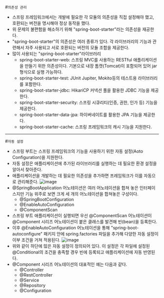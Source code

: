 #```의존성 관리```
- 스프링 프레임워크에서는 개발에 필요한 각 모듈의 의존성을 직접 설정해야 했고, 호환되는 버전을 명시해야 정상 동작을 했다.
- 위 문제의 불편함을 해소하기 위해 "spring-boot-starter"라는 의존성을 재공한다.
- "spring-boot-starter"의 의존성은 여러 종류가 있다. 각 라이브러리의 기능과 관련해서 자주 사용되고 서로 호환되는 버전의 모듈 조합을 제공한다.
- 많이 사용되는 "spring-boot-starter"라이브러리
  - spring-boot-starter-web: 스프링 MVC를 사용하는 RESTful 애플리케이션을 만들기 위한 의존성이다. 기본으로 내장 톰캣(Tomcat)이 포함되어 있어 jar 형식으로 실행 가능하다.
  - spring-boot-starter-test: JUnit Jupiter, Mokito등의 테스트용 라이브러리를 포함한다.
  - spring-boot-starter-jdbc: HikariCP 커넥션 풀을 활용한 JDBC 기능을 제공한다.
  - spring-boot-starter-security: 스프링 시큐리티(인증, 권한, 인가 등) 기능을 제공한다.
  - spring-boot-starter-data-jpa: 하이버네이트를 활용한 JPA 기능을 제공한다.
  - spring-boot-starter-cache: 스프링 프레임워크의 캐시 기능을 지원한다.
---
#```자동 설정```
- 스프링 부트는 스프링 프레임워크의 기능을 사용하기 위한 자동 설정(Aoto Configuration)을 지원한다.
- 자동 설정은 애플리케이션에 추가된 라이브러리를 실행하는 데 필요한 환경 설정을 알아서 찾아준다.
- 애플리케이션을 개발하는 데 필요한 의존성을 추가하면 프레임워크가 이를 자동으로 관리해준다.
![image](https://github.com/user-attachments/assets/766e1dc1-c359-4d52-a000-29f484304ab0)
- @SpringBootApplication 어노테이션은 여러 어노테이션을 합쳐 놓은 인터페이스지만 기능 위주로 보면 크게 세 개의 어노테이션을 합쳐놓은 구성이다.
  - @SpringBootConfiguration
  - @EnableAutoConfiguration
  - @ComponentScan
- 스프링 부트 애플리케이션이 실행되면 우선 @ComponentScan 어노테이션이 @Component 시리즈 어노테이션이 붙은 클래스를 발견해 빈(bean)을 등록한다.
- 이후  @EnableAutoConfiguration 어노테이션을 통해 "spring-boot-autoconfigure" 패키지 안에 spring.factories 파일을 추가해 다양한 자동 설정이 이부 조건을 거쳐 적용된다.
![image](https://github.com/user-attachments/assets/348a4088-3454-4af7-aa35-03f41a521cec)
- 위와 같이 하단에 많은 자동 설정이 정의되어 있다. 이 설정은 각 파일에 설정된 @Conditional의 조건을 충족할 경우 빈에 등록되고 애플리케이션에 자동 반영된다.
- @Component 시리즈 어노테이션의 대표적인 예는 다음과 같다.
  - @Controller
  - @RestController
  - @Service
  - @Repository
  - @Configuration 

